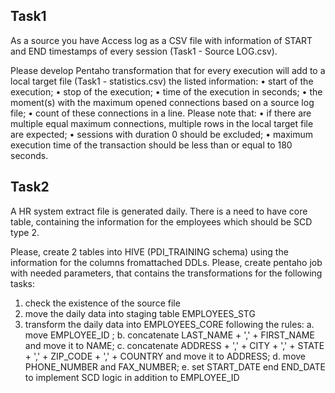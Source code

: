 ## Task1

As a source you have Access log as a CSV file with information of START and END timestamps of
every session (Task1 - Source LOG.csv). 

Please develop Pentaho transformation that for every execution will add to a local target file (Task1 - statistics.csv) the listed information:
• start of the execution;
• stop of the execution;
• time of the execution in seconds;
• the moment(s) with the maximum opened connections based on a source log file;
• count of these connections in a line.
Please note that:
• if there are multiple equal maximum connections, multiple rows in the local target file are
expected;
• sessions with duration 0 should be excluded;
• maximum execution time of the transaction should be less than or equal to 180 seconds.


## Task2

A HR system extract file is generated daily. There is a need to have core table, containing the
information for the employees which should be SCD type 2. 

Please, create 2 tables into HIVE (PDI_TRAINING schema) using the information for the columns fromattached DDLs. Please, create pentaho job with needed parameters, that contains the transformations for the following tasks:

1. check the existence of the source file
2. move the daily data into staging table EMPLOYEES_STG
3. transform the daily data into EMPLOYEES_CORE following the rules:
a. move EMPLOYEE_ID ;
b. concatenate LAST_NAME + ',' + FIRST_NAME and move it to NAME;
c. concatenate ADDRESS + ',' + CITY + ',' + STATE + ',' + ZIP_CODE + ',' + COUNTRY and
move it to ADDRESS;
d. move PHONE_NUMBER and FAX_NUMBER;
e. set START_DATE end END_DATE to implement SCD logic in addition to EMPLOYEE_ID
